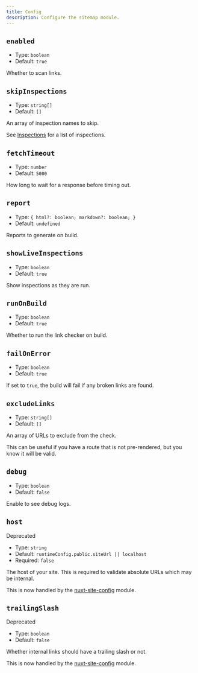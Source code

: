 ```yaml
---
title: Config
description: Configure the sitemap module.
---
```


## `enabled`

- Type: `boolean`
- Default: `true`

Whether to scan links.

## `skipInspections`

- Type: `string[]`
- Default: `[]`

An array of inspection names to skip.

See [Inspections](/link-checker/guides/inspections) for a list of inspections.

## `fetchTimeout`

- Type: `number`
- Default: `5000`

How long to wait for a response before timing out.

## `report`

- Type: `{ html?: boolean; markdown?: boolean; }`
- Default: `undefined`

Reports to generate on build.

## `showLiveInspections`

- Type: `boolean`
- Default: `true`

Show inspections as they are run.

## `runOnBuild`

- Type: `boolean`
- Default: `true`

Whether to run the link checker on build.

## `failOnError`

- Type: `boolean`
- Default: `true`

If set to `true`, the build will fail if any broken links are found.

## `excludeLinks`

- Type: `string[]`
- Default: `[]`

An array of URLs to exclude from the check.

This can be useful if you have a route that is not pre-rendered, but you know it will be valid.

## `debug`

- Type: `boolean`
- Default: `false`

Enable to see debug logs.

## `host`

<UBadge color="yellow">Deprecated</UBadge>

- Type: `string`
- Default: `runtimeConfig.public.siteUrl || localhost`
- Required: `false`

The host of your site. This is required to validate absolute URLs which may be internal.

This is now handled by the [nuxt-site-config](https://github.com/harlan-zw/nuxt-site-config) module.

## `trailingSlash`

<UBadge color="yellow">Deprecated</UBadge>

- Type: `boolean`
- Default: `false`

Whether internal links should have a trailing slash or not.

This is now handled by the [nuxt-site-config](https://github.com/harlan-zw/nuxt-site-config) module.
